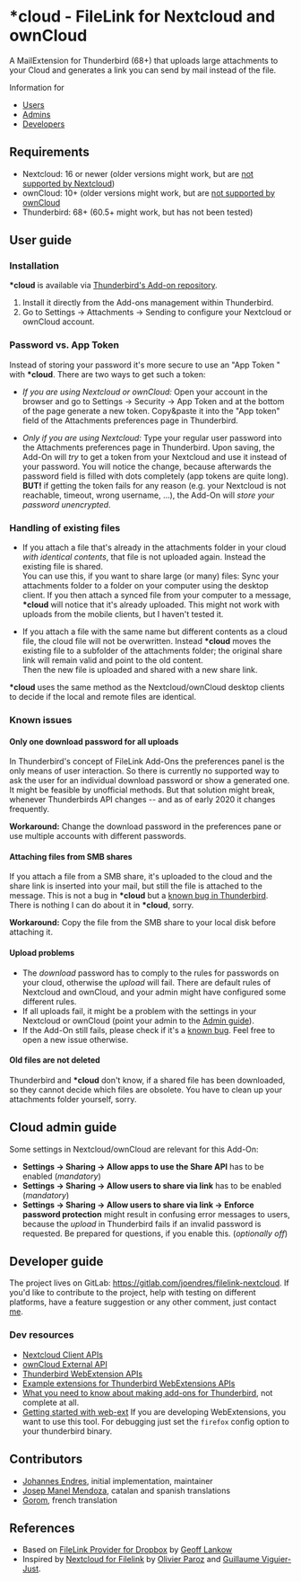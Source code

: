 # __*cloud__ - FileLink for Nextcloud and ownCloud

A MailExtension for Thunderbird (68+) that uploads large attachments to your
Cloud and generates a link you can send by mail instead of the file.

Information for

* [Users](#user-content-user-guide)
* [Admins](#user-content-cloud-admin-guide)
* [Developers](#user-content-developer-guide)

## Requirements

* Nextcloud: 16 or newer (older versions might work, but are [not supported by
  Nextcloud](https://github.com/nextcloud/server/wiki/Maintenance-and-Release-Schedule))
* ownCloud: 10+ (older versions might work, but are [not supported by
  ownCloud](https://github.com/owncloud/core/wiki/maintenance-and-release-schedule)
* Thunderbird: 68+ (60.5+ might work, but has not been tested)

## User guide

### Installation

__*cloud__ is available via [Thunderbird's Add-on
repository](https://addons.thunderbird.net/thunderbird/addon/filelink-nextcloud-owncloud/).
1. Install it directly from the Add-ons management within Thunderbird.
1. Go to Settings -> Attachments -> Sending to configure your Nextcloud or
   ownCloud account.

### Password vs. App Token

Instead of storing your password it's more secure to use an "App Token " with
__*cloud__. There are two ways to get such a token:

* *If you are using Nextcloud or ownCloud:* Open your account in the browser and
  go to Settings -> Security -> App Token and at the bottom of the page generate
  a new token. Copy&paste it into the "App token" field of the Attachments preferences page in
  Thunderbird.

* *Only if you are using Nextcloud:* Type your regular user password into the
  Attachments preferences page in Thunderbird. Upon saving, the Add-On will
  *try* to get a token from your Nextcloud and use it instead of your password.
  You will notice the change, because afterwards the password field is filled
  with dots completely (app tokens are quite long).\
  **BUT!** if getting the token fails for any reason (e.g. your Nextcloud is not
  reachable, timeout, wrong username, ...), the Add-On will *store your password
  unencrypted*.

### Handling of existing files

 * If you attach a file that's already in the attachments folder in your cloud *with identical contents*,
that file is not uploaded again. Instead the existing file is shared.\
You can use this, if you want to share large (or many) files: Sync your
attachments folder to a folder on your computer using the desktop client. If you
then attach a synced file from your computer to a message, __*cloud__ will
notice that it's already uploaded. This might not work with uploads from the
mobile clients, but I haven't tested it.

 * If you attach a file with the same name but different contents as a cloud file, the cloud file will not be overwritten. Instead __*cloud__ moves the existing file to a subfolder of the attachments folder; the original share link will remain valid and point to the old content.\
 Then the new file is uploaded and shared with a new share link.

__*cloud__ uses the same method as the
Nextcloud/ownCloud desktop clients to decide if the local and remote files are
identical. 

### Known issues

#### Only one download password for all uploads

In Thunderbird's concept of FileLink Add-Ons the preferences panel is the only
means of user interaction. So there is currently no supported way to ask the
user for an individual download password or show a generated one. It might be
feasible by unofficial methods. But that solution might break, whenever
Thunderbirds API changes -- and as of early 2020 it changes frequently.

**Workaround:** Change the download password in the preferences pane or use
multiple accounts with different passwords.

#### Attaching files from SMB shares

If you attach a file from a SMB share, it's uploaded to the cloud and the share link is inserted into your mail, but still the file is attached to the message. This is not a bug in __*cloud__ but a [known bug in Thunderbird](https://bugzilla.mozilla.org/show_bug.cgi?id=793118). There is nothing I can do about it in __*cloud__, sorry.

**Workaround:** Copy the file from the SMB share to your local disk before attaching it.

#### Upload problems

* The *download* password has to comply to the rules for passwords on your
  cloud, otherwise the *upload* will fail. There are default rules of Nextcloud
  and ownCloud, and your admin might have configured some different rules. 
* If all uploads fail, it might be a problem with the settings in your Nextcloud or
  ownCloud (point your admin to the [Admin guide](#user-content-nextcloud-admin-guide)).
* If the Add-On still fails, please check if it's a [known bug](https://gitlab.com/joendres/filelink-nextcloud/-/boards). Feel free to open a new issue otherwise.

#### Old files are not deleted 

Thunderbird and __*cloud__ don't know, if a shared file has been downloaded, so
they cannot decide which files are obsolete. You have to clean up your
attachments folder yourself, sorry.

## Cloud admin guide

Some settings in Nextcloud/ownCloud are relevant for this Add-On:

* **Settings -> Sharing -> Allow apps to use the Share API** has to be enabled
  (*mandatory*)
* **Settings -> Sharing -> Allow users to share via link** has to be enabled
  (*mandatory*)
* **Settings -> Sharing -> Allow users to share via link -> Enforce password
  protection** might result in confusing error messages to users, because the
  *upload* in Thunderbird fails if an invalid password is requested. Be prepared
  for questions, if you enable this. (*optionally off*)

## Developer guide

The project lives on GitLab: https://gitlab.com/joendres/filelink-nextcloud. If
you'd like to contribute to the project, help with testing on different
platforms, have a feature suggestion or any other comment, just contact
[me](@joendres).

### Dev resources

* [Nextcloud Client
  APIs](https://docs.nextcloud.com/server/stable/developer_manual/client_apis/index.html)
* [ownCloud External
  API](https://doc.owncloud.com/server/developer_manual/core/apis/ocs/notifications/ocs-endpoint-v1.html)
* [Thunderbird WebExtension
  APIs](https://thunderbird-webextensions.readthedocs.io/en/latest/index.html) 
* [Example extensions for Thunderbird WebExtensions
  APIs](https://github.com/thundernest/sample-extensions)
* [What you need to know about making add-ons for
  Thunderbird](https://developer.thunderbird.net/add-ons/), not complete at all.
* [Getting started with
  web-ext](https://extensionworkshop.com/documentation/develop/getting-started-with-web-ext)
  If you are developing WebExtensions, you want to use this tool. For debugging
  just set the ```firefox``` config option to your thunderbird binary.

## Contributors
* [Johannes Endres](@joendres), initial implementation, maintainer
* [Josep Manel Mendoza](@josepmanel), catalan and spanish translations
* [Gorom](@gotom), french translation

## References

* Based on [FileLink Provider for
  Dropbox](https://github.com/darktrojan/dropbox) by [Geoff
  Lankow](https://darktrojan.github.io/)
* Inspired by [Nextcloud for
  Filelink](https://github.com/nextcloud/nextcloud-filelink) by [Olivier
  Paroz](https://github.com/oparoz) and [Guillaume
  Viguier-Just](https://github.com/guillaumev).
